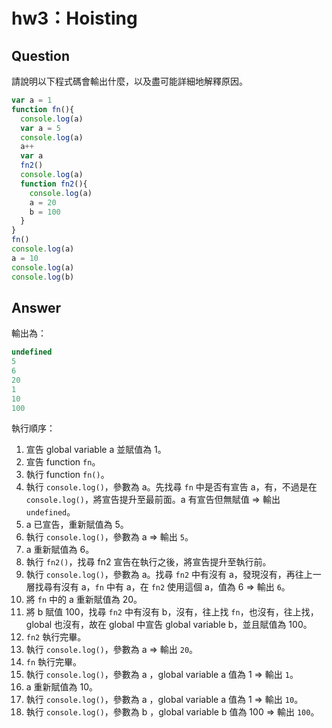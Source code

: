 # hw3：Hoisting

## Question

請說明以下程式碼會輸出什麼，以及盡可能詳細地解釋原因。

``` js
var a = 1
function fn(){
  console.log(a)
  var a = 5
  console.log(a)
  a++
  var a
  fn2()
  console.log(a)
  function fn2(){
    console.log(a)
    a = 20
    b = 100
  }
}
fn()
console.log(a)
a = 10
console.log(a)
console.log(b)
```

## Answer
輸出為：
```js
undefined
5
6
20
1
10
100
```
執行順序：
1. 宣告 global variable a 並賦值為 1。
2. 宣告 function `fn`。
3. 執行 function `fn()`。
4. 執行 `console.log()`，參數為 a。先找尋 `fn` 中是否有宣告 a，有，不過是在 `console.log()`，將宣告提升至最前面。a 有宣告但無賦值 => 輸出 `undefined`。
5. a 已宣告，重新賦值為 5。
6. 執行 `console.log()`，參數為 a => 輸出 `5`。
7. a 重新賦值為 6。
8. 執行 `fn2()`，找尋 fn2 宣告在執行之後，將宣告提升至執行前。
9. 執行 `console.log()`，參數為 a。找尋 `fn2` 中有沒有 a，發現沒有，再往上一層找尋有沒有 a，`fn` 中有 a，在 `fn2` 使用這個 a，值為 6 => 輸出 `6`。
10. 將 `fn` 中的 a 重新賦值為 20。
11. 將 b 賦值 100，找尋 `fn2` 中有沒有 b，沒有，往上找 `fn`，也沒有，往上找，global 也沒有，故在 global 中宣告 global variable b，並且賦值為 100。
12. `fn2` 執行完畢。
13. 執行 `console.log()`，參數為 a => 輸出 `20`。
14. `fn` 執行完畢。
15. 執行 `console.log()`，參數為 a ，global variable a 值為 1 => 輸出 `1`。
16. a 重新賦值為 10。
17. 執行 `console.log()`，參數為 a ，global variable a 值為 1 => 輸出 `10`。
18. 執行 `console.log()`，參數為 b ，global variable b 值為 100 => 輸出 `100`。
